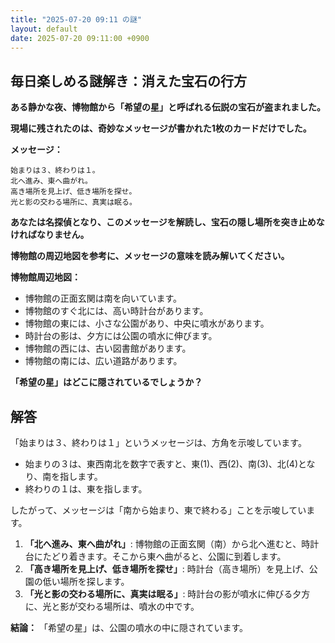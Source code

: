```yaml
---
title: "2025-07-20 09:11 の謎"
layout: default
date: 2025-07-20 09:11:00 +0900
---
```

## 毎日楽しめる謎解き：消えた宝石の行方

**ある静かな夜、博物館から「希望の星」と呼ばれる伝説の宝石が盗まれました。**

**現場に残されたのは、奇妙なメッセージが書かれた1枚のカードだけでした。**

**メッセージ：**

```
始まりは３、終わりは１。
北へ進み、東へ曲がれ。
高き場所を見上げ、低き場所を探せ。
光と影の交わる場所に、真実は眠る。
```

**あなたは名探偵となり、このメッセージを解読し、宝石の隠し場所を突き止めなければなりません。**

**博物館の周辺地図を参考に、メッセージの意味を読み解いてください。**

**博物館周辺地図：**

*   博物館の正面玄関は南を向いています。
*   博物館のすぐ北には、高い時計台があります。
*   博物館の東には、小さな公園があり、中央に噴水があります。
*   時計台の影は、夕方には公園の噴水に伸びます。
*   博物館の西には、古い図書館があります。
*   博物館の南には、広い道路があります。

**「希望の星」はどこに隠されているでしょうか？**

## 解答

「始まりは３、終わりは１」というメッセージは、方角を示唆しています。

*   始まりの３は、東西南北を数字で表すと、東(1)、西(2)、南(3)、北(4)となり、南を指します。
*   終わりの１は、東を指します。

したがって、メッセージは「南から始まり、東で終わる」ことを示唆しています。

1.  **「北へ進み、東へ曲がれ」**: 博物館の正面玄関（南）から北へ進むと、時計台にたどり着きます。そこから東へ曲がると、公園に到着します。
2.  **「高き場所を見上げ、低き場所を探せ」**: 時計台（高き場所）を見上げ、公園の低い場所を探します。
3.  **「光と影の交わる場所に、真実は眠る」**: 時計台の影が噴水に伸びる夕方に、光と影が交わる場所は、噴水の中です。

**結論：** 「希望の星」は、公園の噴水の中に隠されています。

